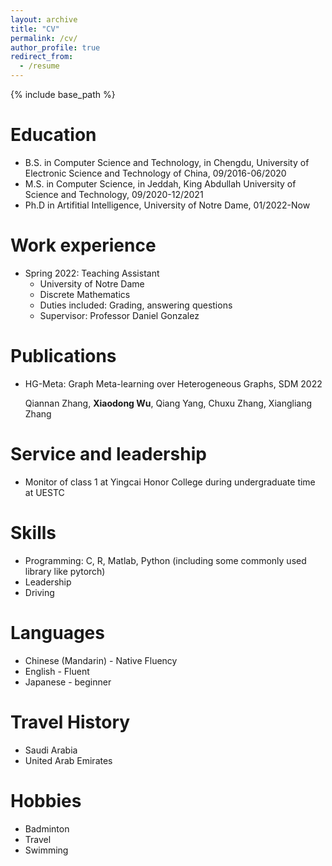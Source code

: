 ```yaml
---
layout: archive
title: "CV"
permalink: /cv/
author_profile: true
redirect_from:
  - /resume
---
```


{% include base_path %}

Education
======
* B.S. in Computer Science and Technology, in Chengdu, University of Electronic Science and Technology of China, 09/2016-06/2020
* M.S. in Computer Science, in Jeddah, King Abdullah University of Science and Technology, 09/2020-12/2021
* Ph.D in Artifitial Intelligence, University of Notre Dame, 01/2022-Now

Work experience
======
* Spring 2022: Teaching Assistant
  * University of Notre Dame
  * Discrete Mathematics
  * Duties included: Grading, answering questions
  * Supervisor: Professor Daniel Gonzalez

Publications
======
* HG-Meta: Graph Meta-learning over Heterogeneous Graphs, SDM 2022

  Qiannan Zhang, **Xiaodong Wu**, Qiang Yang, Chuxu Zhang, Xiangliang Zhang

Service and leadership
======
* Monitor of class 1 at Yingcai Honor College during undergraduate time at UESTC

Skills
======
* Programming: C, R, Matlab, Python (including some commonly used library like pytorch)
* Leadership
* Driving

Languages
======
* Chinese (Mandarin) - Native Fluency
* English - Fluent
* Japanese - beginner

Travel History
======
* Saudi Arabia
* United Arab Emirates

Hobbies
======
* Badminton
* Travel
* Swimming
